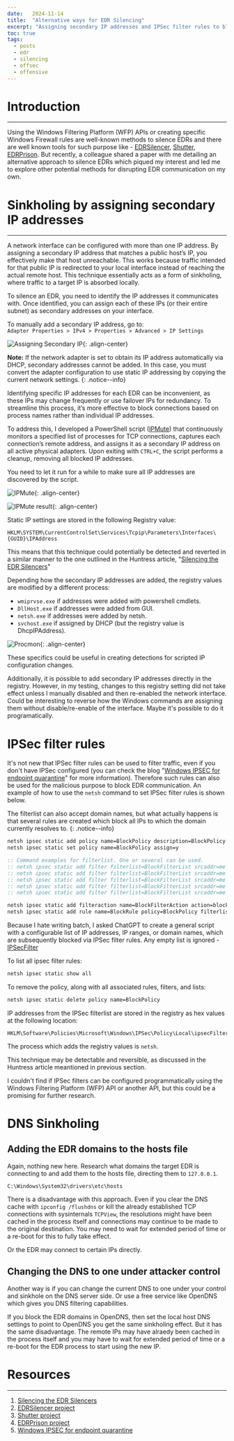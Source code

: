 ```yaml
---
date:   2024-11-14
title:  "Alternative ways for EDR Silencing"
excerpt: "Assigning secondary IP addresses and IPSec filter rules to block EDR communication"
toc: true
tags:
  - posts
  - edr
  - silencing
  - offsec
  - offensive
---
```

# Introduction  
---
Using the Windows Filtering Platform (WFP) APIs or creating specific Windows Firewall rules are well-known methods to silence EDRs and there are well known tools for such purpose like - [EDRSilencer](https://github.com/netero1010/EDRSilencer), [Shutter](https://github.com/dsnezhkov/shutter), [EDRPrison](https://github.com/senzee1984/EDRPrison). But recently, a colleague shared a paper with me detailing an alternative approach to silence EDRs which piqued my interest and led me to explore other potential methods for disrupting EDR communication on my own.  

# Sinkholing by assigning secondary IP addresses  
---
A network interface can be configured with more than one IP address. By assigning a secondary IP address that matches a public host’s IP, you effectively make that host unreachable. This works because traffic intended for that public IP is redirected to your local interface instead of reaching the actual remote host. This technique essentially acts as a form of sinkholing, where traffic to a target IP is absorbed locally.  

To silence an EDR, you need to identify the IP addresses it communicates with. Once identified, you can assign each of these IPs (or their entire subnet) as secondary addresses on your interface.

To manually add a secondary IP address, go to:  
`Adapter Properties > IPv4 > Properties > Advanced > IP Settings`  

![Assigning Secondary IP](https://idafchev.github.io/blog/assets/images/edr_silencing/secondary_ip.png){: .align-center}  

**Note:** If the network adapter is set to obtain its IP address automatically via DHCP, secondary addresses cannot be added. In this case, you must convert the adapter configuration to use static IP addressing by copying the current network settings.
{: .notice--info}

Identifying specific IP addresses for each EDR can be inconvenient, as these IPs may change frequently or use failover IPs for redundancy. To streamline this process, it’s more effective to block connections based on process names rather than individual IP addresses.  

To address this, I developed a PowerShell script ([IPMute](https://github.com/idafchev/IPMute/blob/main/ipmute.ps1)) that continuously monitors a specified list of processes for TCP connections, captures each connection’s remote address, and assigns it as a secondary IP address on all active physical adapters. Upon exiting with `CTRL+C`, the script performs a cleanup, removing all blocked IP addresses.

You need to let it run for a while to make sure all IP addresses are discovered by the script.  

![IPMute](https://idafchev.github.io/blog/assets/images/edr_silencing/ip_mute.png){: .align-center}  

![IPMute result](https://idafchev.github.io/blog/assets/images/edr_silencing/secondary_ip_2.png){: .align-center}  

Static IP settings are stored in the following Registry value:  
```
HKLM\SYSTEM\CurrentControlSet\Services\Tcpip\Parameters\Interfaces\{GUID}\IPAddress
```  
This means that this technique could potentially be detected and reverted in a similar manner to the one outlined in the Huntress article, "[Silencing the EDR Silencers](https://www.huntress.com/blog/silencing-the-edr-silencers)"  

Depending how the secondary IP addresses are added, the registry values are modified by a different process:  
- `wmiprvse.exe` if addresses were added with powershell cmdlets.  
- `DllHost.exe` if addresses were added from GUI.  
- `netsh.exe` if addresses were added by netsh.  
- `svchost.exe` if assigned by DHCP (but the registry value is DhcpIPAddress).  

![Procmon](https://idafchev.github.io/blog/assets/images/edr_silencing/procmon.png){: .align-center}  

These specifics could be useful in creating detections for scripted IP configuration changes.  

Additionally, it is possible to add secondary IP addresses directly in the registry. However, in my testing, changes to this registry setting did not take effect unless I manually disabled and then re-enabled the network interface. Could be interesting to reverse how the Windows commands are assigning them without disable/re-enable of the interface. Maybe it's possible to do it programatically.    

# IPSec filter rules
It's not new that IPSec filter rules can be used to filter traffic, even if you don't have IPSec configured (you can check the blog "[Windows IPSEC for endpoint quarantine](https://mgreen27.github.io/posts/2020/07/23/IPSEC.html)" for more information). Therefore such rules can also be used for the malicious purpose to block EDR communication. An example of how to use the `netsh` command to set IPSec filter rules is shown below. 

The filterlist can also accept domain names, but what actually happens is that several rules are created which block all IPs to which the domain currently resolves to.
{: .notice--info}

```bat
netsh ipsec static add policy name=BlockPolicy description=BlockPolicy
netsh ipsec static set policy name=BlockPolicy assign=y

:: Command examples for filterlist. One or several can be used.
:: netsh ipsec static add filter filterlist=BlockFilterList srcaddr=me dstaddr=X.X.X.X protocol=tcp description="FilterList"
:: netsh ipsec static add filter filterlist=BlockFilterList srcaddr=me dstaddr=X.X.X.X dstmask=24 protocol=tcp description="FilterList"
:: netsh ipsec static add filter filterlist=BlockFilterList srcaddr=me dstaddr=X.X.X.X Y.Y.Y.Y dstmask=32 protocol=tcp description="FilterList"
:: netsh ipsec static add filter filterlist=BlockFilterList srcaddr=me dstaddr=X.X.X.X-Y.Y.Y.Y dstmask=32 protocol=tcp description="FilterList"
:: netsh ipsec static add filter filterlist=BlockFilterList srcaddr=me dstaddr=DOMAIN.COM protocol=tcp description="FilterList"

netsh ipsec static add filteraction name=BlockFilterAction action=block
netsh ipsec static add rule name=BlockRule policy=BlockPolicy filterlist=BlockFilterList filteraction=BlockFilterAction description="IPSec Block Rule"
```

Because I hate writing batch, I asked ChatGPT to create a general script with a configurable list of IP addresses, IP ranges, or domain names, which are subsequently blocked via IPSec filter rules. Any empty list is ignored - [IPSecFilter](https://github.com/idafchev/IPSecFilter/blob/main/ipsecfilter.bat)  

To list all ipsec filter rules:  
```bat
netsh ipsec static show all
```  

To remove the policy, along with all associated rules, filters, and lists: 
```bat
netsh ipsec static delete policy name=BlockPolicy
```  

IP addresses from the IPSec filterlist are stored in the registry as hex values at the following location:  
```
HKLM\Software\Policies\Microsoft\Windows\IPSec\Policy\Local\ipsecFilter{GUID}\ipsecData
```  
The process which adds the registry values is `netsh`.

This technique may be detectable and reversible, as discussed in the Huntress article meantioned in previous section.

I couldn't find if IPSec filters can be configured programmatically using the Windows Filtering Platform (WFP) API or another API, but this could be a promising for further research.

# DNS Sinkholing
## Adding the EDR domains to the hosts file
Again, nothing new here. Research what domains the target EDR is connecting to and add them to the hosts file, directing them to `127.0.0.1`.

```
C:\Windows\System32\drivers\etc\hosts
```  

There is a disadvantage with this approach. Even if you clear the DNS cache with `ipconfig /flushdns` or kill the already established TCP connections with sysinternals `TCPView`, the resolutions might have been cached in the process itself and connections may continue to be made to the original destination. You may need to wait for extended period of time or a re-boot for this to fully take effect.

Or the EDR may connect to certain IPs directly.

## Changing the DNS to one under attacker control
Another way is if you can change the current DNS to one under your control and sinkhole on the DNS server side.
Or use a free service like OpenDNS which gives you DNS filtering capabilities.

If you block the EDR domains in OpenDNS, then set the local host DNS settings to point to OpenDNS you get the same sinkholing effect.
But it has the same disadvantage. The remote IPs may have alraedy been cached in the process itself and you may have to wait for extended period of time or a re-boot for the EDR process to start using the new IP.

# Resources
---
1. [Silencing the EDR Silencers](https://www.huntress.com/blog/silencing-the-edr-silencers)  
2. [EDRSilencer project](https://github.com/netero1010/EDRSilencer)  
3. [Shutter project](https://github.com/dsnezhkov/shutter)  
4. [EDRPrison project](https://github.com/senzee1984/EDRPrison)  
5. [Windows IPSEC for endpoint quarantine](https://mgreen27.github.io/posts/2020/07/23/IPSEC.html)  
